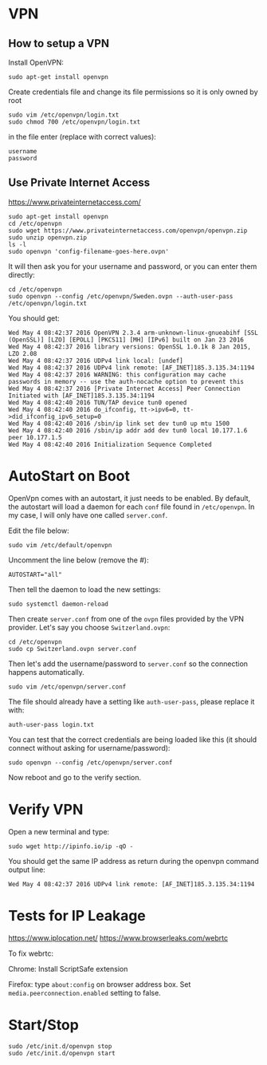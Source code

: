 # VPN

## How to setup a VPN

Install OpenVPN:

```
sudo apt-get install openvpn
```

Create credentials file and change its file permissions so it is only owned by root
```
sudo vim /etc/openvpn/login.txt
sudo chmod 700 /etc/openvpn/login.txt
```

in the file enter (replace with correct values):
```
username
password
```

## Use Private Internet Access

https://www.privateinternetaccess.com/

```
sudo apt-get install openvpn
cd /etc/openvpn
sudo wget https://www.privateinternetaccess.com/openvpn/openvpn.zip
sudo unzip openvpn.zip
ls -l
sudo openvpn 'config-filename-goes-here.ovpn'
```

It will then ask you for your username and password, or you can enter them directly:
```
cd /etc/openvpn
sudo openvpn --config /etc/openvpn/Sweden.ovpn --auth-user-pass /etc/openvpn/login.txt
```

You should get:
```
Wed May 4 08:42:37 2016 OpenVPN 2.3.4 arm-unknown-linux-gnueabihf [SSL (OpenSSL)] [LZO] [EPOLL] [PKCS11] [MH] [IPv6] built on Jan 23 2016
Wed May 4 08:42:37 2016 library versions: OpenSSL 1.0.1k 8 Jan 2015, LZO 2.08
Wed May 4 08:42:37 2016 UDPv4 link local: [undef]
Wed May 4 08:42:37 2016 UDPv4 link remote: [AF_INET]185.3.135.34:1194
Wed May 4 08:42:37 2016 WARNING: this configuration may cache passwords in memory -- use the auth-nocache option to prevent this
Wed May 4 08:42:37 2016 [Private Internet Access] Peer Connection Initiated with [AF_INET]185.3.135.34:1194
Wed May 4 08:42:40 2016 TUN/TAP device tun0 opened
Wed May 4 08:42:40 2016 do_ifconfig, tt->ipv6=0, tt->did_ifconfig_ipv6_setup=0
Wed May 4 08:42:40 2016 /sbin/ip link set dev tun0 up mtu 1500
Wed May 4 08:42:40 2016 /sbin/ip addr add dev tun0 local 10.177.1.6 peer 10.177.1.5
Wed May 4 08:42:40 2016 Initialization Sequence Completed
```

# AutoStart on Boot

OpenVpn comes with an autostart, it just needs to be enabled. By default, the autostart will load a daemon for each `conf` file found in `/etc/openvpn`. In my case, I will only have one called `server.conf`.

Edit the file below:
```
sudo vim /etc/default/openvpn
```

Uncomment the line below (remove the #):
```
AUTOSTART="all"
```

Then tell the daemon to load the new settings:
```
sudo systemctl daemon-reload
```

Then create `server.conf` from one of the `ovpn` files provided by the VPN provider. Let's say you choose `Switzerland.ovpn`:
```
cd /etc/openvpn
sudo cp Switzerland.ovpn server.conf
```

Then let's add the username/password to `server.conf` so the connection happens automatically.
```
sudo vim /etc/openvpn/server.conf
```

The file should already have a setting like `auth-user-pass`, please replace it with:
```
auth-user-pass login.txt
```

You can test that the correct credentials are being loaded like this (it should connect without asking for username/password):
```
sudo openvpn --config /etc/openvpn/server.conf
```

Now reboot and go to the verify section.

# Verify VPN

Open a new terminal and type:
```
sudo wget http://ipinfo.io/ip -qO -
```

You should get the same IP address as return during the openvpn command output line:
```
Wed May 4 08:42:37 2016 UDPv4 link remote: [AF_INET]185.3.135.34:1194
```

# Tests for IP Leakage

https://www.iplocation.net/
https://www.browserleaks.com/webrtc

To fix webrtc:

Chrome: Install ScriptSafe extension

Firefox: type `about:config` on browser address box. Set `media.peerconnection.enabled` setting to false.

# Start/Stop

```
sudo /etc/init.d/openvpn stop
sudo /etc/init.d/openvpn start
```
